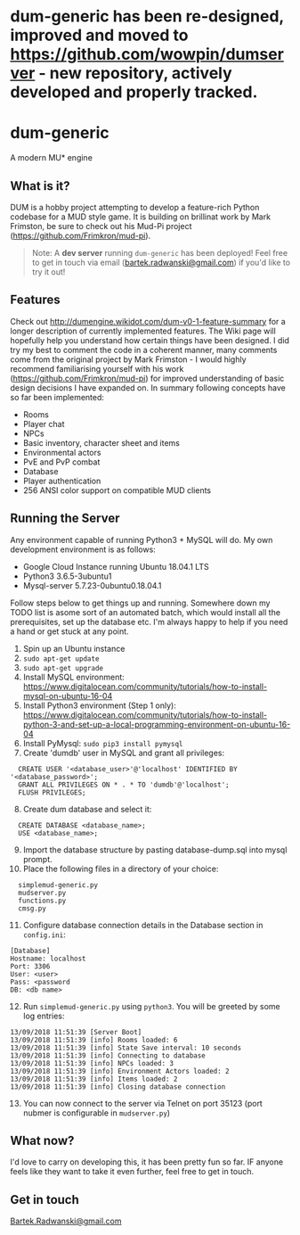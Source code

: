 # dum-generic has been re-designed, improved and moved to https://github.com/wowpin/dumserver - new repository, actively developed and properly tracked.







# dum-generic
A modern MU* engine

## What is it?
DUM is a hobby project attempting to develop a feature-rich Python codebase for a MUD style game. It is building on brillinat work by Mark Frimston, be sure to check out his Mud-Pi project (https://github.com/Frimkron/mud-pi).

> Note: A **dev server** running `dum-generic` has been deployed! Feel free to get in touch via email (bartek.radwanski@gmail.com) if you'd like to try it out!

## Features
Check out http://dumengine.wikidot.com/dum-v0-1-feature-summary for a longer description of currently implemented features. The Wiki page will hopefully help you understand how certain things have been designed. I did try my best to comment the code in a coherent manner, many comments come from the original project by Mark Frimston - I would highly recommend familiarising yourself with his work (https://github.com/Frimkron/mud-pi) for improved understanding of basic design decisions I have expanded on. In summary following concepts have so far been implemented:
* Rooms
* Player chat
* NPCs
* Basic inventory, character sheet and items
* Environmental actors
* PvE and PvP combat
* Database
* Player authentication
* 256 ANSI color support on compatible MUD clients

## Running the Server
Any environment capable of running Python3 + MySQL will do. My own development environment is as follows:
- Google Cloud Instance running Ubuntu 18.04.1 LTS
- Python3 3.6.5-3ubuntu1
- Mysql-server 5.7.23-0ubuntu0.18.04.1

Follow steps below to get things up and running. Somewhere down my TODO list is asome sort of an automated batch, which would install all the prerequisites, set up the database etc. I'm always happy to help if you need a hand or get stuck at any point.

1. Spin up an Ubuntu instance
2. `sudo apt-get update`
3. `sudo apt-get upgrade`
4. Install MySQL environment:
	https://www.digitalocean.com/community/tutorials/how-to-install-mysql-on-ubuntu-16-04
5. Install Python3 environment (Step 1 only):
	https://www.digitalocean.com/community/tutorials/how-to-install-python-3-and-set-up-a-local-programming-environment-on-ubuntu-16-04
6. Install PyMysql:
	`sudo pip3 install pymysql`
7. Create 'dumdb' user in MySQL and grant all privileges:
  ```
	CREATE USER '<database_user>'@'localhost' IDENTIFIED BY '<database_password>';
	GRANT ALL PRIVILEGES ON * . * TO 'dumdb'@'localhost';
	FLUSH PRIVILEGES;
  ```
8. Create dum database and select it:
  ```
	CREATE DATABASE <database_name>;
	USE <database_name>;
  ```
9. Import the database structure by pasting database-dump.sql into mysql prompt.
10. Place the following files in a directory of your choice:
  ```
	simplemud-generic.py
	mudserver.py
	functions.py
	cmsg.py
  ```
11. Configure database connection details in the Database section in `config.ini`:
```
[Database]
Hostname: localhost
Port: 3306
User: <user>
Pass: <password
DB: <db name>
```
12. Run `simplemud-generic.py` using `python3`. You will be greeted by some log entries:
```
13/09/2018 11:51:39 [Server Boot] 
13/09/2018 11:51:39 [info] Rooms loaded: 6
13/09/2018 11:51:39 [info] State Save interval: 10 seconds
13/09/2018 11:51:39 [info] Connecting to database
13/09/2018 11:51:39 [info] NPCs loaded: 3
13/09/2018 11:51:39 [info] Environment Actors loaded: 2
13/09/2018 11:51:39 [info] Items loaded: 2
13/09/2018 11:51:39 [info] Closing database connection
```
13. You can now connect to the server via Telnet on port 35123 (port nubmer is configurable in `mudserver.py`)

## What now?
I'd love to carry on developing this, it has been pretty fun so far. IF anyone feels like they want to take it even further, feel free to get in touch.

## Get in touch
Bartek.Radwanski@gmail.com
